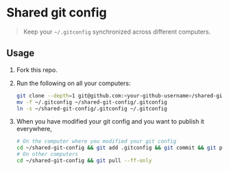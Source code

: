 # Shared git config

> Keep your `~/.gitconfig` synchronized across different computers.

## Usage

1. Fork this repo.
1. Run the following on all your computers:

    ```bash
    git clone --depth=1 git@github.com:<your-github-username>/shared-git-config.git ~/shared-git-config
    mv -f ~/.gitconfig ~/shared-git-config/.gitconfig
    ln -s ~/shared-git-config/.gitconfig ~/.gitconfig
    ```

1. When you have modified your git config and you want to publish it everywhere,

    ```bash
    # On the computer where you modified your git config
    cd ~/shared-git-config && git add .gitconfig && git commit && git push`
    # On other computers
    cd ~/shared-git-config && git pull --ff-only
    ```


